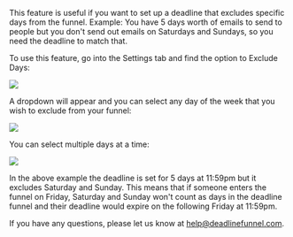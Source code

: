 This feature is useful if you want to set up a deadline that excludes specific
days from the funnel. Example: You have 5 days worth of emails to send to
people but you don't send out emails on Saturdays and Sundays, so you need the
deadline to match that.

To use this feature, go into the Settings tab and find the option to Exclude
Days:

![](https://d33v4339jhl8k0.cloudfront.net/docs/assets/53974d6ce4b0c76107b109d1/images/5bcf55ec042863215a46bd32/file-SXTiaH0g2C.png)

A dropdown will appear and you can select any day of the week that you wish to
exclude from your funnel:

![](https://d33v4339jhl8k0.cloudfront.net/docs/assets/53974d6ce4b0c76107b109d1/images/5bcf56372c7d3a4db66087c8/file-CHJca7yoVX.png)

You can select multiple days at a time:

![](https://d33v4339jhl8k0.cloudfront.net/docs/assets/53974d6ce4b0c76107b109d1/images/5bcf56612c7d3a4db66087ce/file-N1BQBC3gHy.png)

In the above example the deadline is set for 5 days at 11:59pm but it excludes
Saturday and Sunday. This means that if someone enters the funnel on Friday,
Saturday and Sunday won't count as days in the deadline funnel and their
deadline would expire on the following Friday at 11:59pm.

If you have any questions, please let us know at
[help@deadlinefunnel.com](mailto:mailto:help@deadlinefunnel.com).


